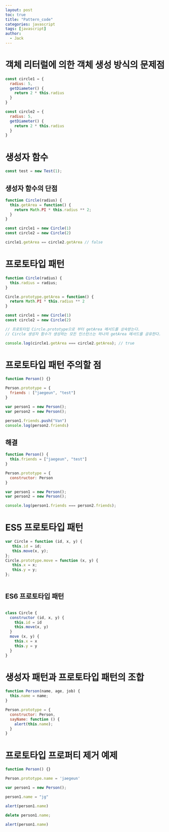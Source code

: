 ```yaml
---
layout: post
toc: true
title: "Pattern_code"
categories: javascript
tags: [javascript]
author:
  - Jack
---
```


# 객체 리터럴에 의한 객체 생성 방식의 문제점
```javascript
const circle1 = {
  radius: 5,
  getDiameter() {
    return 2 * this.radius
  }
}

const circle2 = {
  radius: 5,
  getDiameter() {
    return 2 * this.radius
  }
}
```  


# 생성자 함수

```javascript
const test = new Test(1);
```



## 생성자 함수의 단점
```javascript
function Circle(radius) {
  this.getArea = function() {
    return Math.PI * this.radius ** 2;
  }
}

const circle1 = new Circle(1)
const circle2 = new Circle(2)

circle1.getArea == circle2.getArea // false

```



# 프로토타입 패턴

```javascript
function Circle(radius) {
  this.radius = radius;
}

Circle.prototype.getArea = function() {
  return Math.PI * this.radius ** 2
}

const circle1 = new Circle(1)
const circle2 = new Circle(2)

// 프로토타입 Circle.prototype으로 부터 getArea 메서드를 상속받는다.
// Circle 생성자 함수가 생성하는 모든 인스턴스는 하나의 getArea 메서드를 공유한다.

console.log(circle1.getArea === circle2.getArea); // true
```


# 프로토타입 패턴 주의할 점
```javascript
function Person() {}

Person.prototype = {
  friends : ["jaegeun", "test"]
}

var person1 = new Person();
var person2 = new Person();

person1.friends.push("Van")
console.log(person2.friends)

```  


## 해결
```javascript
function Person() {
  this.friends = ["jaegeun", "test"]
}

Person.prototype = {
  constructor: Person
}

var person1 = new Person();
var person2 = new Person();

console.log(person1.friends === person2.friends);
```



# ES5 프로토타입 패턴 
```javascript
var Circle = function (id, x, y) {
   this.id = id;
   this.move(x, y);
};
Circle.prototype.move = function (x, y) {
   this.x = x;
   this.y = y;
};
 
```  

## ES6 프로토타입 패턴
```javascript

class Circle {
  constructor (id, x, y) {
    this.id = id
    this.move(x, y)
  }
  move (x, y) {
    this.x = x
    this.y = y
  }
}
```


# 생성자 패턴과 프로토타입 패턴의 조합
  
```javascript
function Person(name, age, job) {
  this.name = name;
}

Person.prototype = {
  constructor: Person,
  sayName: function () {
    alert(this.name);
  }
}
```

# 프로토타입 프로퍼티 제거 예제
```javascript
function Person() {}

Person.prototype.name = 'jaegeun'

var person1 = new Person();

person1.name = "jg"

alert(person1.name)

delete person1.name;

alert(person1.name)

```

